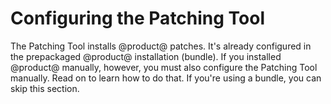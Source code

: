 # Configuring the Patching Tool [](id=configuring-the-patching-tool)

The Patching Tool installs @product@ patches. It's already configured in the
prepackaged @product@ installation (bundle). If you installed @product@
manually, however, you must also configure the Patching Tool manually. Read on
to learn how to do that. If you're using a bundle, you can skip this section.
